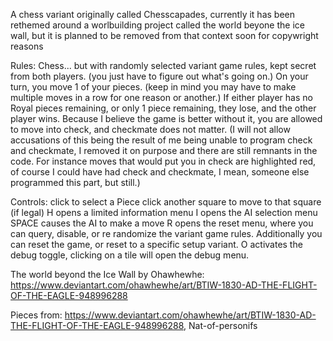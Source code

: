 A chess variant originally called Chesscapades, currently it has been rethemed around a worlbuilding project called the world beyone the ice wall, but it is planned to be removed from that context soon for copywright reasons


Rules:
Chess... but with randomly selected variant game rules, kept secret from both players. (you just have to figure out what's going on.)
On your turn, you move 1 of your pieces. (keep in mind you may have to make multiple moves in a row for one reason or another.)
If either player has no Royal pieces remaining, or only 1 piece remaining, they lose, and the other player wins.
Because I believe the game is better without it, you are allowed to move into check, and checkmate does not matter. (I will not allow accusations of this being the result of me being unable to program check and checkmate, I removed it on purpose and there are still remnants in the code. For instance moves that would put you in check are highlighted red, of course I could have had check and checkmate, I mean, someone else programmed this part, but still.)


Controls:
click to select a Piece
click another square to move to that square (if legal)
H opens a limited information menu
I opens the AI selection menu
SPACE causes the AI to make a move
R opens the reset menu, where you can query, disable, or re randomize the variant game rules. Additionally you can reset the game, or reset to a specific setup variant.
O activates the debug toggle, clicking on a tile will open the debug menu.

The world beyond the Ice Wall by Ohawhewhe: https://www.deviantart.com/ohawhewhe/art/BTIW-1830-AD-THE-FLIGHT-OF-THE-EAGLE-948996288

Pieces from:
https://www.deviantart.com/ohawhewhe/art/BTIW-1830-AD-THE-FLIGHT-OF-THE-EAGLE-948996288,
Nat-of-personifs

